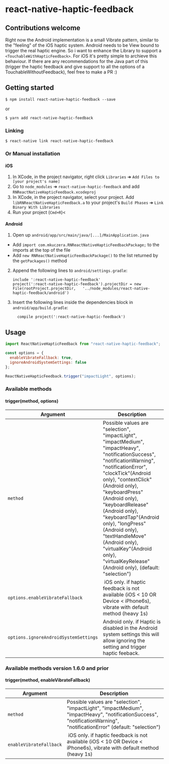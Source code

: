 # react-native-haptic-feedback

## Contributions welcome

Right now the Android implementation is a small Vibrate pattern, similar to the "feeling" of the iOS haptic system. Android needs to be View bound to trigger the real haptic engine.
So i want to enhance the Library to support a `<TouchableWithHapticFeedback>`. For iOS it's pretty simple to archieve this behaviour. If there are any recommendations for the Java part of this (trigger the haptic feedback and give support to all the options of a TouchableWithoutFeedback), feel free to make a PR :)

## Getting started

`$ npm install react-native-haptic-feedback --save`

or

`$ yarn add react-native-haptic-feedback`

### Linking

`$ react-native link react-native-haptic-feedback`

### Or Manual installation

#### iOS

1. In XCode, in the project navigator, right click `Libraries` ➜ `Add Files to [your project's name]`
2. Go to `node_modules` ➜ `react-native-haptic-feedback` and add `RNReactNativeHapticFeedback.xcodeproj`
3. In XCode, in the project navigator, select your project. Add `libRNReactNativeHapticFeedback.a` to your project's `Build Phases` ➜ `Link Binary With Libraries`
4. Run your project (`Cmd+R`)<

#### Android

1. Open up `android/app/src/main/java/[...]/MainApplication.java`

- Add `import com.mkuczera.RNReactNativeHapticFeedbackPackage;` to the imports at the top of the file
- Add `new RNReactNativeHapticFeedbackPackage()` to the list returned by the `getPackages()` method

2. Append the following lines to `android/settings.gradle`:
   ```
   include ':react-native-haptic-feedback'
   project(':react-native-haptic-feedback').projectDir = new File(rootProject.projectDir, 	'../node_modules/react-native-haptic-feedback/android')
   ```
3. Insert the following lines inside the dependencies block in `android/app/build.gradle`:
   ```
     compile project(':react-native-haptic-feedback')
   ```

## Usage

```javascript
import ReactNativeHapticFeedback from "react-native-haptic-feedback";

const options = {
  enableVibrateFallback: true,
  ignoreAndroidSystemSettings: false
};

ReactNativeHapticFeedback.trigger("impactLight", options);
```

### Available methods

#### trigger(method, options)

| Argument                              | Description                                                                                                                                                             
| ------------------------------------- | --------------------------------------------------------------------------------------------------------------------------------------------------------------------------------------------------------------------------------------------------------------------------------------------------------------------------------------------------------------------------------------------------------------------------------------------------------- |
| `method`                              | Possible values are "selection", "impactLight", "impactMedium", "impactHeavy", "notificationSuccess", "notificationWarning", "notificationError",  "clockTick"(Android only), "contextClick"(Android only), "keyboardPress"(Android only), "keyboardRelease"(Android only), "keyboardTap"(Android only), "longPress"(Android only), "textHandleMove"(Android only), "virtualKey"(Android only), "virtualKeyRelease"(Android only), (default: "selection") |
| `options.enableVibrateFallback`       |  iOS only. if haptic feedback is not available (iOS < 10 OR Device < iPhone6s), vibrate with default method (heavy 1s)                                                                                                                                                                                                                                                                                                                                    |
| `options.ignoreAndroidSystemSettings` | Android only. if Haptic is disabled in the Android system settings this will allow ignoring the setting and trigger haptic feeback.                                                                                                                                                                                                                                                                                                                       |                                     

### Available methods version 1.6.0 and prior

#### trigger(method, enableVibrateFallback)

| Argument                | Description                                                                                                                                                             |
| ----------------------- | ----------------------------------------------------------------------------------------------------------------------------------------------------------------------- |
| `method`                | Possible values are "selection", "impactLight", "impactMedium", "impactHeavy", "notificationSuccess", "notificationWarning", "notificationError" (default: "selection") |
| `enableVibrateFallback` |  iOS only. if haptic feedback is not available (iOS < 10 OR Device < iPhone6s), vibrate with default method (heavy 1s)                                                  |
